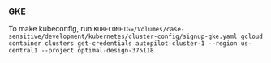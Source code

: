 ### GKE
To make kubeconfig, run `KUBECONFIG=/Volumes/case-sensitive/development/kubernetes/cluster-config/signup-gke.yaml gcloud container clusters get-credentials autopilot-cluster-1 --region us-central1 --project optimal-design-375118`